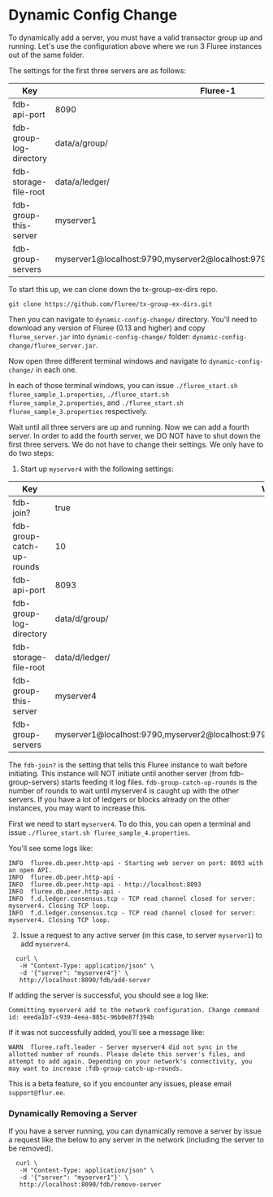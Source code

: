 # Dynamic Config Change

To dynamically add a server, you must have a valid transactor group up and running. Let's use the configuration above where we run 3 Fluree instances out of the same folder.

The settings for the first three servers are as follows:

| Key                        | Fluree-1                                                                   | Fluree-2                                                                   | Fluree-3                                                                   |
| -------------------------- | -------------------------------------------------------------------------- | -------------------------------------------------------------------------- | -------------------------------------------------------------------------- |
| fdb-api-port               | 8090                                                                       | 8091                                                                       | 8092                                                                       |
| fdb-group-log-directory    | data/a/group/                                                              | data/b/group/                                                              | data/c/group/                                                              |
| fdb-storage-file-root | data/a/ledger/                                                             | data/b/ledger/                                                             | data/c/ledger/                                                             |
| fdb-group-this-server      | myserver1                                                                  | myserver2                                                                  | myserver3                                                                  |
| fdb-group-servers          | myserver1@localhost:9790,myserver2@localhost:9791,myserver3@localhost:9792 | myserver1@localhost:9790,myserver2@localhost:9791,myserver3@localhost:9792 | myserver1@localhost:9790,myserver2@localhost:9791,myserver3@localhost:9792 |

To start this up, we can clone down the tx-group-ex-dirs repo.

```all
git clone https://github.com/fluree/tx-group-ex-dirs.git
```

Then you can navigate to `dynamic-config-change/` directory. You'll need to download any version of Fluree (0.13 and higher) and copy `fluree_server.jar` into `dynamic-config-change/` folder: `dynamic-config-change/fluree_server.jar`.

Now open three different terminal windows and navigate to `dynamic-config-change/` in each one.

In each of those terminal windows, you can issue `./fluree_start.sh fluree_sample_1.properties`, `./fluree_start.sh fluree_sample_2.properties`, and `./fluree_start.sh fluree_sample_3.properties` respectively.

Wait until all three servers are up and running. Now we can add a fourth server. In order to add the fourth server, we DO NOT have to shut down the first three servers. We do not have to change their settings. We only have to do two steps:

1. Start up `myserver4` with the following settings:

| Key                        | Value                                                                                               |
| -------------------------- | --------------------------------------------------------------------------------------------------- |
| fdb-join?                  | true                                                                                                |
| fdb-group-catch-up-rounds  | 10                                                                                                  |
| fdb-api-port               | 8093                                                                                                |
| fdb-group-log-directory    | data/d/group/                                                                                       |
| fdb-storage-file-root | data/d/ledger/                                                                                      |
| fdb-group-this-server      | myserver4                                                                                           |
| fdb-group-servers          | myserver1@localhost:9790,myserver2@localhost:9791,myserver3@localhost:9792,myserver4@localhost:9793 |

The `fdb-join?` is the setting that tells this Fluree instance to wait before initiating. This instance will NOT initiate until another server (from fdb-group-servers) starts feeding it log files. `fdb-group-catch-up-rounds` is the number of rounds to wait until myserver4 is caught up with the other servers. If you have a lot of ledgers or blocks already on the other instances, you may want to increase this.

First we need to start `myserver4`. To do this, you can open a terminal and issue `./fluree_start.sh fluree_sample_4.properties`.

You'll see some logs like:

```all
INFO  fluree.db.peer.http-api - Starting web server on port: 8093 with an open API.
INFO  fluree.db.peer.http-api -
INFO  fluree.db.peer.http-api - http://localhost:8093
INFO  fluree.db.peer.http-api -
INFO  f.d.ledger.consensus.tcp - TCP read channel closed for server: myserver4. Closing TCP loop.
INFO  f.d.ledger.consensus.tcp - TCP read channel closed for server: myserver4. Closing TCP loop.
```

2. Issue a request to any active server (in this case, to server `myserver1`) to add `myserver4`.

```all
  curl \
   -H "Content-Type: application/json" \
   -d '{"server": "myserver4"}' \
   http://localhost:8090/fdb/add-server
```

If adding the server is successful, you should see a log like:

```all
Committing myserver4 add to the network configuration. Change command id: eeeda1b7-c939-4eea-885c-96b0e87f394b
```

If it was not successfully added, you'll see a message like:

```all
WARN  fluree.raft.leader - Server myserver4 did not sync in the allotted number of rounds. Please delete this server's files, and attempt to add again. Depending on your network's connectivity, you may want to increase :fdb-group-catch-up-rounds.
```

This is a beta feature, so if you encounter any issues, please email `support@flur.ee`.

### Dynamically Removing a Server

If you have a server running, you can dynamically remove a server by issue a request like the below to any server in the network (including the server to be removed).

```all
  curl \
   -H "Content-Type: application/json" \
   -d '{"server": "myserver1"}' \
   http://localhost:8090/fdb/remove-server
```
